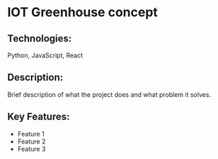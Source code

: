 # IOT Greenhouse concept
## Technologies: 
Python, JavaScript, React  
## Description: 
Brief description of what the project does and what problem it solves.  
## Key Features:
- Feature 1
- Feature 2  
- Feature 3